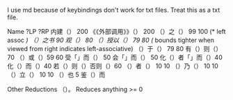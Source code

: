 I use md because of keybindings don't work for txt files. Treat this as a txt file.

Name ?LP ?RP
内建（）   200
《《外部调用》》（） 200
（）之（） 99 100 (* left assoc *)
（）之书   90
观（）     80
（）授以（） 79 80 (* bounds tighter when viewed from right indicates left-associative)
（）于（） 79 80
有（）则（）70
（）或（）59 60
受「」而（） 50
会「」而（） 50
化（）者「」而（）40
化（）而（）40
若（）则（）否则（）60
（）者（） 10 10
（）乃（） 10 10
（）立（） 10 10
（）也    5
鉴（）而


Other Reductions
（）。   Reduces anything >= 0
